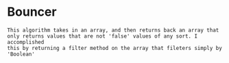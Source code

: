 # Bouncer
	This algorithm takes in an array, and then returns back an array that 
	only returns values that are not 'false' values of any sort. I accomplished
	this by returning a filter method on the array that fileters simply by 'Boolean'